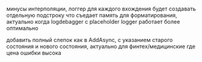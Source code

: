 минусы интерполяции, логгер для каждого вхождения будет создавать
отдельную подстроку что съедает память для форматирования, актуально когда logdebagger
с placeholder logger работает более оптимально

добавить полный слепок как в AddAsync, с указанием старого состояния и нового состояния,
актуально для финтех/медицинские где цена ошибки высока